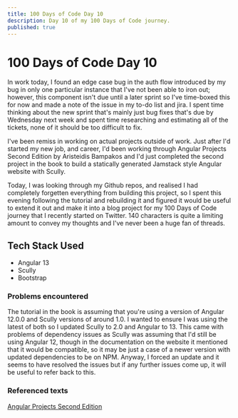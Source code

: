 ```yaml
---
title: 100 Days of Code Day 10
description: Day 10 of my 100 Days of Code journey.
published: true
---
```


# 100 Days of Code Day 10

In work today, I found an edge case bug in the auth flow introduced by my bug in only one particular instance that I've not been able to iron out; however, this component isn't due until a later sprint so I've time-boxed this for now and made a note of the issue in my to-do list and jira. I spent time thinking about the new sprint that's mainly just bug fixes that's due by Wednesday next week and spent time researching and estimating all of the tickets, none of it should be too difficult to fix.

I've been remiss in working on actual projects outside of work. Just after I'd started my new job, and career, I'd been working through Angular Projects Second Edition by Aristeidis Bampakos and I'd just completed the second project in the book to build a statically generated Jamstack style Angular website with Scully.

Today, I was looking through my Github repos, and realised I had completely forgetten everything from building this project, so I spent this evening following the tutorial and rebuilding it and figured it would be useful to extend it out and make it into a blog project for my 100 Days of Code journey that I recently started on Twitter. 140 characters is quite a limiting amount to convey my thoughts and I've never been a huge fan of threads.

## Tech Stack Used

- Angular 13
- Scully
- Bootstrap

### Problems encountered

The tutorial in the book is assuming that you're using a version of Angular 12.0.0 and Scully versions of around 1.0. I wanted to ensure I was using the latest of both so I updated Scully to 2.0 and Angular to 13. This came with problems of dependency issues as Scully was assuming that I'd still be using Angular 12, though in the documentation on the website it mentioned that it would be compatible, so it may be just a case of a newer version with updated dependencies to be on NPM. Anyway, I forced an update and it seems to have resolved the issues but if any further issues come up, it will be useful to refer back to this.

### Referenced texts

[Angular Projects Second Edition](https://www.amazon.co.uk/Angular-Projects-exploring-cutting-edge-technologies/dp/1800205260/ref=sr_1_1?crid=2IDXCYF6JUY1&keywords=angular+projects+-+second+edition&qid=1636164031&qsid=260-1278910-4188548&sprefix=Angular+projec%2Caps%2C178&sr=8-1&sres=1800205260%2C1789612160%2C1138090379%2CB082WLDM4J%2C1951791274%2CB07ZMYMVCM%2C1491991739%2C1788839463%2C148424978X%2C1484232488%2CB006R0VWSG&srpt=ABIS_BOOK)